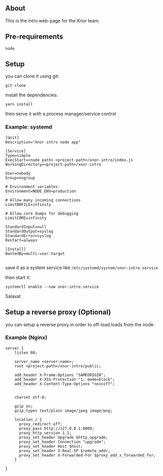 ## About

This is the intro web-page for the Xnor team.

## Pre-requirements

```
node
```

## Setup

you can clone it using git:
```
git clone
```
install the dependencies:
```
yarn install
```

then serve it with a process manager/service control

### Example: systemd

```
[Unit]
Description="Xnor intro node app"

[Service]
Type=simple
ExecStart=<node path> <project-path>/xnor-intro/index.js
WorkingDirectory=<project-path>/xnor-intro

User=nobody
Group=nogroup

# Environment variables:
Environment=NODE_ENV=production

# Allow many incoming connections
LimitNOFILE=infinity

# Allow core dumps for debugging
LimitCORE=infinity

StandardInput=null
StandardOutput=syslog
StandardError=syslog
Restart=always

[Install]
WantedBy=multi-user.target


```
save it as a system service like ```/etc/systemd/system/xnor-intro.service```

then start it:
```
systemctl enable --now xnor-intro.service
```

Salavat

## Setup a reverse proxy (Optional)

you can setup a reverse proxy in order to off-load loads from the node.

### Example (Nginx)

```
server {
    listen 80;

    server_name <server-name>;
    root <project-path>/xnor-intro/public;

    add_header X-Frame-Options "SAMEORIGIN";
    add_header X-XSS-Protection "1; mode=block";
    add_header X-Content-Type-Options "nosniff";


    charset utf-8;

    gzip on;
    gzip_types text/plain image/jpeg image/png;

    location / {
      proxy_redirect off;
      proxy_pass http://127.0.0.1:8009;
      proxy_http_version 1.1;
      proxy_set_header Upgrade $http_upgrade;
      proxy_set_header Connection "upgrade";
      proxy_set_header Host $host;
      proxy_set_header X-Real-IP $remote_addr;
      proxy_set_header X-Forwarded-For $proxy_add_x_forwarded_for;
    }

}

```